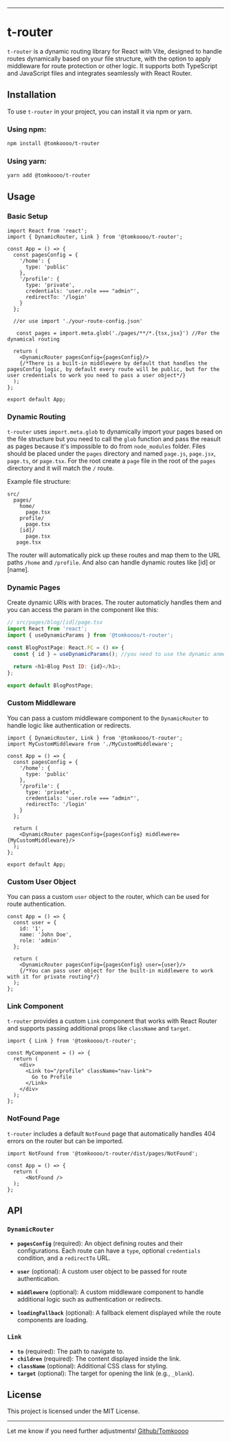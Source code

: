
---

# t-router

`t-router` is a dynamic routing library for React with Vite, designed to handle routes dynamically based on your file structure, with the option to apply middleware for route protection or other logic. It supports both TypeScript and JavaScript files and integrates seamlessly with React Router.

## Installation

To use `t-router` in your project, you can install it via npm or yarn.

### Using npm:

```bash
npm install @tomkoooo/t-router
```

### Using yarn:

```bash
yarn add @tomkoooo/t-router
```

## Usage

### Basic Setup

```tsx
import React from 'react';
import { DynamicRouter, Link } from '@tomkoooo/t-router';

const App = () => {
  const pagesConfig = {
    '/home': {
      type: 'public'
    },
    '/profile': {
      type: 'private',
      credentials: 'user.role === "admin"',
      redirectTo: '/login'
    }
  };

  //or use import './your-route-config.json' 

   const pages = import.meta.glob('./pages/**/*.{tsx,jsx}') //For the dynamical routing

  return (
    <DynamicRouter pagesConfig={pagesConfig}/>
    {/*There is a built-in middlewere by default that handles the pagesConfig logic, by default every route will be public, but for the user credentials to work you need to pass a user object*/}
  );
};

export default App;
```

### Dynamic Routing

`t-router` uses `import.meta.glob` to dynamically import your pages based on the file structure but you need to call the `glob` function and pass the reasult as pages because it's impossible to do from `node_modules` folder. Files should be placed under the `pages` directory and named `page.js`, `page.jsx`, `page.ts`, or `page.tsx`. For the root create a `page` file in the root of the `pages` directory and it will match the `/` route.

Example file structure:

```
src/
  pages/
    home/
      page.tsx
    profile/
      page.tsx
    [id]/
      page.tsx
   page.tsx
```

The router will automatically pick up these routes and map them to the URL paths `/home` and `/profile`. And also can handle dynamic routes like [id] or [name].

### Dynamic Pages

Create dynamic URls with braces. The router automaticly handles them and you can access the param in the component like this:

```javascript
// src/pages/blog/[id]/page.tsx
import React from 'react';
import { useDynamicParams } from '@tomkoooo/t-router';

const BlogPostPage: React.FC = () => {
  const { id } = useDynamicParams(); //you need to use the dynamic anme you given in the braces

  return <h1>Blog Post ID: {id}</h1>;
};

export default BlogPostPage;

```

### Custom Middleware

You can pass a custom middleware component to the `DynamicRouter` to handle logic like authentication or redirects.

```tsx
import { DynamicRouter, Link } from '@tomkoooo/t-router';
import MyCustomMiddleware from './MyCustomMiddleware';

const App = () => {
  const pagesConfig = {
    '/home': {
      type: 'public'
    },
    '/profile': {
      type: 'private',
      credentials: 'user.role === "admin"',
      redirectTo: '/login'
    }
  };

  return (
    <DynamicRouter pagesConfig={pagesConfig} middlewere={MyCustomMiddleware}/>
  );
};

export default App;
```

### Custom User Object

You can pass a custom `user` object to the router, which can be used for route authentication.

```tsx
const App = () => {
  const user = {
    id: '1',
    name: 'John Doe',
    role: 'admin'
  };

  return (
    <DynamicRouter pagesConfig={pagesConfig} user={user}/>
    {/*You can pass user object for the built-in middlewere to work with it for private routing*/}
  );
};
```

### Link Component

`t-router` provides a custom `Link` component that works with React Router and supports passing additional props like `className` and `target`.

```tsx
import { Link } from '@tomkoooo/t-router';

const MyComponent = () => {
  return (
    <div>
      <Link to="/profile" className="nav-link">
        Go to Profile
      </Link>
    </div>
  );
};
```

### NotFound Page

`t-router` includes a default `NotFound` page that automatically handles 404 errors on the router but can be imported.

```tsx
import NotFound from '@tomkoooo/t-router/dist/pages/NotFound';

const App = () => {
  return (
      <NotFound />
  );
};
```



## API

### `DynamicRouter`

- **`pagesConfig`** (required): An object defining routes and their configurations. Each route can have a `type`, optional `credentials` condition, and a `redirectTo` URL.
  
- **`user`** (optional): A custom user object to be passed for route authentication.
  
- **`middlewere`** (optional): A custom middleware component to handle additional logic such as authentication or redirects.

- **`loadingFallback`** (optional): A fallback element displayed while the route components are loading.

### `Link`

- **`to`** (required): The path to navigate to.
- **`children`** (required): The content displayed inside the link.
- **`className`** (optional): Additional CSS class for styling.
- **`target`** (optional): The target for opening the link (e.g., `_blank`).

## License

This project is licensed under the MIT License.

---

Let me know if you need further adjustments!
[Github/Tomkoooo](https://github.com/Tomkoooo/trouter)